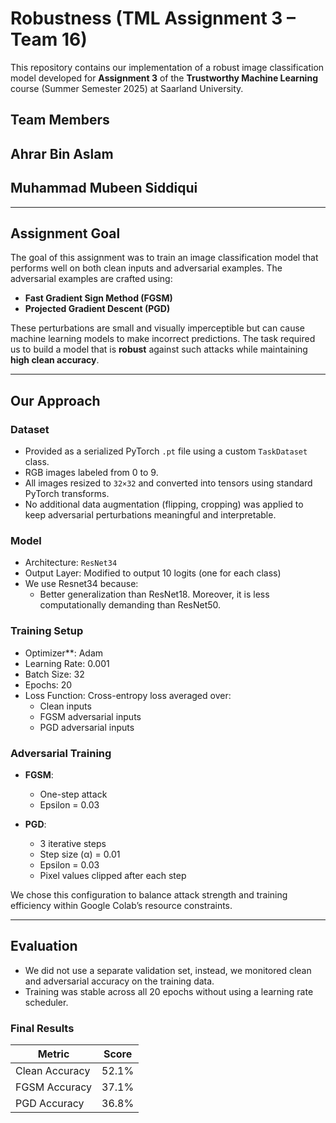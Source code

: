 # Robustness (TML Assignment 3 – Team 16)

This repository contains our implementation of a robust image classification model developed for **Assignment 3** of the **Trustworthy Machine Learning** course (Summer Semester 2025) at Saarland University.

## Team Members

## Ahrar Bin Aslam
## Muhammad Mubeen Siddiqui

---

## Assignment Goal

The goal of this assignment was to train an image classification model that performs well on both clean inputs and adversarial examples. The adversarial examples are crafted using:

- **Fast Gradient Sign Method (FGSM)**
- **Projected Gradient Descent (PGD)**

These perturbations are small and visually imperceptible but can cause machine learning models to make incorrect predictions. The task required us to build a model that is **robust** against such attacks while maintaining **high clean accuracy**.

---

## Our Approach

### Dataset

- Provided as a serialized PyTorch `.pt` file using a custom `TaskDataset` class.
- RGB images labeled from 0 to 9.
- All images resized to `32×32` and converted into tensors using standard PyTorch transforms.
- No additional data augmentation (flipping, cropping) was applied to keep adversarial perturbations meaningful and interpretable.

### Model

- Architecture: `ResNet34`
- Output Layer: Modified to output 10 logits (one for each class)
- We use Resnet34 because:
  - Better generalization than ResNet18. Moreover, it is less computationally demanding than ResNet50.
### Training Setup

- Optimizer**: Adam
- Learning Rate: 0.001
- Batch Size: 32
- Epochs: 20
- Loss Function: Cross-entropy loss averaged over:
  - Clean inputs
  - FGSM adversarial inputs
  - PGD adversarial inputs

### Adversarial Training

- **FGSM**:
  - One-step attack
  - Epsilon = 0.03

- **PGD**:
  - 3 iterative steps
  - Step size (α) = 0.01
  - Epsilon = 0.03
  - Pixel values clipped after each step

We chose this configuration to balance attack strength and training efficiency within Google Colab’s resource constraints.

---

## Evaluation

- We did not use a separate validation set, instead, we monitored clean and adversarial accuracy on the training data.
- Training was stable across all 20 epochs without using a learning rate scheduler.

### Final Results

| Metric           | Score     |
|------------------|-----------|
| Clean Accuracy   | 52.1%     |
| FGSM Accuracy    | 37.1%     |
| PGD Accuracy     | 36.8%     |

